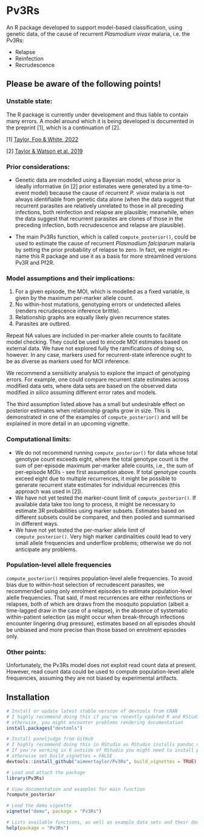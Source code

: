 # Pv3Rs

An R package developed to support model-based classification, using genetic data, of the cause of recurrent *Plasmodium vivax* malaria, i.e. the *Pv*3Rs:  

- Relapse 
- Reinfection
- Recrudescence

## Please be aware of the following points!

### Unstable state: 

The R package is currently under development and thus liable to contain many errors. A model around which it is being developed is documented in the preprint [1], which is a continuation of [2]. 

[1] [Taylor, Foo & White, 2022](https://www.medrxiv.org/content/10.1101/2022.11.23.22282669v1)

[2] [Taylor & Watson et al. 2019](https://www.nature.com/articles/s41467-019-13412-x)

### Prior considerations: 

- Genetic data are modelled using a Bayesian model, whose prior is ideally informative (in [2] prior estimates were generated by a time-to-event model) because the cause of recurrent *P. vivax* malaria is not always identifiable from genetic data alone (when the data suggest that recurrent parasites are relatively unrelated to those in all preceding infections, both reinfection and relapse are plausible; meanwhile, when the data suggest that recurrent parasites are clones of those in the 
preceding infection, both recrudescence and relapse are plausible). 

- The main Pv3Rs function, which is called `compute_posterior()`, could be used to estimate the cause of recurrent *Plasmodium falciparum* malaria by setting the prior probability of relapse to zero. In fact, we might re-name this R package and use it as a basis for more streamlined versions Pv3R and Pf2R. 

### Model assumptions and their implications: 

1) For a given episode, the MOI, which is modelled as a fixed variable, is given by the maximum per-marker allele count.  
2) No within-host mutations, genotyping errors or undetected alleles (renders recrudescence inference brittle). 
3) Relationship graphs are equally likely given recurrence states. 
4) Parasites are outbred. 

Repeat NA values are included in per-marker allele counts to facilitate model checking. They could be used to encode MOI estimates based on external data. We have not explored fully the ramifications of doing so, however. In any case, markers used for recurrent-state inference ought to be as diverse as markers used for MOI inference.   

We recommend a sensitivity analysis to explore the impact of genotyping errors. For example, one could compare recurrent state estimates across modified data sets, where data sets are based on the observed data modified *in silico* assuming different error rates and models. 

The third assumption listed above has a small but undesirable effect on posterior estimates when relationship graphs grow in size. This is demonstrated in one of the examples of `compute_posterior()` and will be explained in more detail in an upcoming vignette. 

### Computational limits:

- We do not recommend running `compute_posterior()` for data whose total genotype count exceeds eight, where the total genotype count is the sum of per-episode maximum per-marker allele counts, i.e., the sum of per-episode MOIs - see first assumption above. If total genotype counts exceed eight due to multiple recurrences, it might be possible to generate recurrent state estimates for individual recurrences (this approach was used in [2]). 
- We have not yet tested the marker-count limit of `compute_posterior()`. If available data take too long to process, it might be necessary to estimate 3R probabilities using marker subsets. Estimates based on different subsets could be compared, and then pooled and summarised in different ways. 
- We have not yet tested the per-marker allele limit of `compute_posterior()`. Very high marker cardinalities could lead to very small allele frequencies and underflow problems; otherwise we do not anticipate any problems. 


### Population-level allele frequencies 

`compute_posterior()` requires population-level alelle frequencies. To avoid bias due to within-host selection of recrudescent parasites, we recommended using only enrolment episodes to estimate population-level alelle frequencies. That said, if most recurrences are either reinfections or relapses, both of which are draws from the mosquito population (albeit a time-lagged draw in the case of a relapse), in the absence of systematic within-patient selection (as might occur when break-through infections encounter lingering drug pressure), estimates based on all episodes should be unbiased and more precise than those based on enrolment episodes only. 

### Other points: 

Unfortunately, the Pv3Rs model does not exploit read count data at present. However, read count data could be used to compute population-level allele frequencies, assuming they are not biased by experimental artifacts.  


## Installation 

```r
# Install or update latest stable version of devtools from CRAN
# I highly recommend doing this if you've recently updated R and RStudio to versions 4.3.0 and 2023.3.1.446, respectively; 
# otherwise, you might encounter problems rendering documentation
install.packages("devtools")

# Install paneljudge from GitHub 
# I highly recommend doing this in RStudio as RStudio installs pandoc needed to build vignettes
# If you're working in R outside of RStudio you might need to install pandoc and check its path; 
# otherwise set build_vignettes = FALSE
devtools::install_github("aimeertaylor/Pv3Rs", build_vignettes = TRUE)

# Load and attach the package
library(Pv3Rs)

# View documentation and examples for main function
?compute_posterior

# Load the demo vignette
vignette("demo", package = "Pv3Rs")

# Lists available functions, as well as example data sets and their documentation [check]
help(package = "Pv3Rs")
```

